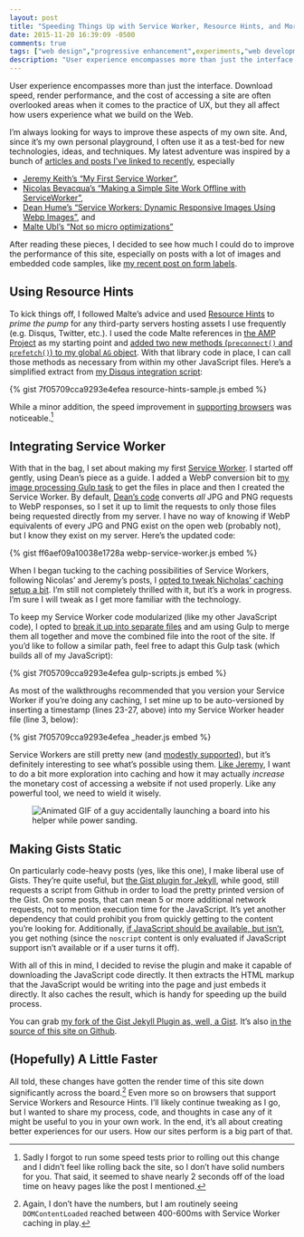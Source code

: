 ```yaml
---
layout: post
title: "Speeding Things Up with Service Worker, Resource Hints, and More"
date: 2015-11-20 16:39:09 -0500
comments: true
tags: ["web design","progressive enhancement",experiments,"web development"]
description: "User experience encompasses more than just the interface. Download speed, render performance, and the cost of accessing a site are often overlooked areas when it comes to the practice of UX, but they all affect how users experience what we build on the Web."
---
```


User experience encompasses more than just the interface. Download speed, render performance, and the cost of accessing a site are often overlooked areas when it comes to the practice of UX, but they all affect how users experience what we build on the Web.

<!-- more -->

I’m always looking for ways to improve these aspects of my own site. And, since it’s my own personal playground, I often use it as a test-bed for new technologies, ideas, and techniques. My latest adventure was inspired by a bunch of [articles and posts I’ve linked to recently](https://www.aaron-gustafson.com/notebook/links/), especially

* [Jeremy Keith’s “My First Service Worker”](https://adactio.com/journal/9775),
* [Nicolas Bevacqua’s “Making a Simple Site Work Offline with ServiceWorker”](https://css-tricks.com/serviceworker-for-offline/),
* [Dean Hume’s “Service Workers: Dynamic Responsive Images Using Webp Images”](http://deanhume.com/Home/BlogPost/service-workers--dynamic-responsive-images-using-webp-images/10132/), and
* [Malte Ubl’s “Not so micro optimizations”](https://medium.com/@cramforce/not-so-micro-optimizations-f867c47b832d#.satdv0fap)

After reading these pieces, I decided to see how much I could do to improve the performance of this site, especially on posts with a lot of images and embedded code samples, like [my recent post on form labels](https://www.aaron-gustafson.com/notebook/labeled-with-love/).

## Using Resource Hints

To kick things off, I followed Malte’s advice and used [Resource Hints](https://w3c.github.io/resource-hints/) to *prime the pump* for any third-party servers hosting assets I use frequently (e.g. Disqus, Twitter, etc.). I used the code Malte references in [the AMP Project](https://github.com/ampproject/amphtml) as my starting point and [added two new methods (`preconnect()` and `prefetch()`) to my global `AG` object](https://github.com/aarongustafson/aarongustafson.github.io/blob/source/source/_javascript/main/resource-hints.js). With that library code in place, I can call those methods as necessary from within my other JavaScript files. Here’s a simplified extract from [my Disqus integration script](https://github.com/aarongustafson/aarongustafson.github.io/blob/source/source/_javascript/post/disqus.js):

{% gist 7f05709cca9293e4efea resource-hints-sample.js embed %}

While a minor addition, the speed improvement in [supporting browsers](http://caniuse.com/#search=resource%20hints) was noticeable.[^1] 

## Integrating Service Worker

With that in the bag, I set about making my first [Service Worker](http://www.w3.org/TR/service-workers/). I started off gently, using Dean’s piece as a guide. I added a WebP conversion bit to [my image processing Gulp task](https://github.com/aarongustafson/aarongustafson.github.io/blob/source/tasks/gulp/images.js) to get the files in place and then I created the Service Worker. By default, [Dean’s code](https://gist.github.com/deanhume/c04478df744ce833925c#file-client-hints-service-worker-js) converts *all* JPG and PNG requests to WebP responses, so I set it up to limit the requests to only those files being requested directly from my server. I have no way of knowing if WebP equivalents of every JPG and PNG exist on the open web (probably not), but I know they exist on my server. Here’s the updated code:

{% gist ff6aef09a10038e1728a webp-service-worker.js embed %}

When I began tucking to the caching possibilities of Service Workers, following Nicolas’ and Jeremy’s posts, I [opted to tweak Nicholas’ caching setup a bit](https://github.com/aarongustafson/aarongustafson.github.io/blob/source/source/_javascript/serviceworker/fetch-cached.js). I’m still not completely thrilled with it, but it’s a work in progress. I’m sure I will tweak as I get more familiar with the technology.

To keep my Service Worker code modularized (like my other JavaScript code), I opted to [break it up into separate files](https://github.com/aarongustafson/aarongustafson.github.io/tree/source/source/_javascript/serviceworker) and am using Gulp to merge them all together and move the combined file into the root of the site. If you’d like to follow a similar path, feel free to adapt this Gulp task (which builds all of my JavaScript):

{% gist 7f05709cca9293e4efea gulp-scripts.js embed %}

As most of the walkthroughs recommended that you version your Service Worker if you’re doing any caching, I set mine up to be auto-versioned by inserting a timestamp (lines 23-27, above) into my Service Worker header file (line 3, below):

{% gist 7f05709cca9293e4efea _header.js embed %}

Service Workers are still pretty new (and [modestly supported](http://caniuse.com/#feat=serviceworkers)), but it’s definitely interesting to see what’s possible using them. [Like Jeremy](https://adactio.com/journal/9844), I want to do a bit more exploration into caching and how it may actually *increase* the monetary cost of accessing a website if not used properly. Like any powerful tool, we need to wield it wisely.

<figure id="fig-2015-11-20-01"><img src="https://media.giphy.com/media/dlmcYrvalMmAw/giphy.gif" alt="Animated GIF of a guy accidentally launching a board into his helper while power sanding."></figure>

## Making Gists Static

On particularly code-heavy posts (yes, like this one), I make liberal use of Gists. They’re quite useful, but [the Gist plugin for Jekyll](https://gist.github.com/BinaryMuse/803483), while good, still requests a script from Github in order to load the pretty printed version of the Gist. On some posts, that can mean 5 or more additional network requests, not to mention execution time for the JavaScript. It’s yet another dependency that could prohibit you from quickly getting to the content you’re looking for. Additionally, [if JavaScript should be available, but isn’t](https://gds.blog.gov.uk/2013/10/21/how-many-people-are-missing-out-on-javascript-enhancement/), you get nothing (since the `noscript` content is only evaluated if JavaScript support isn’t available or if a user turns it off).

With all of this in mind, I decided to revise the plugin and make it capable of downloading the JavaScript code directly. It then extracts the HTML markup that the JavaScript would be writing into the page and just embeds it directly. It also caches the result, which is handy for speeding up the build process.

You can grab [my fork of the Gist Jekyll Plugin as, well, a Gist](https://gist.github.com/aarongustafson/b98add8f3580f6707cf5). It’s also [in the source of this site on Github](https://github.com/aarongustafson/aarongustafson.github.io/blob/source/plugins/gist_tag.rb).

## (Hopefully) A Little Faster

All told, these changes have gotten the render time of this site down significantly across the board.[^2] Even more so on browsers that support Service Workers and Resource Hints. I’ll likely continue tweaking as I go, but I wanted to share my process, code, and thoughts in case any of it might be useful to you in your own work. In the end, it’s all about creating better experiences for our users. How our sites perform is a big part of that.

[^1]: Sadly I forgot to run some speed tests prior to rolling out this change and I didn’t feel like rolling back the site, so I don’t have solid numbers for you. That said, it seemed to shave nearly 2 seconds off of the load time on heavy pages like the post I mentioned.
[^2]: Again, I don’t have the numbers, but I am routinely seeing `DOMContentLoaded` reached between 400-600ms with Service Worker caching in play.
